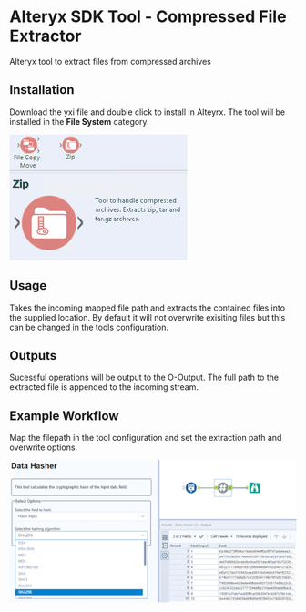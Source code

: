 # Alteryx SDK Tool - Compressed File Extractor
Alteryx tool to extract files from compressed archives


## Installation
Download the yxi file and double click to install in Alteyrx. The tool will be installed in the __File System__ category.

![alt text](https://github.com/bobpeers/Alteryx_SDK_Zip/blob/master/images/AlteryxCategory.png "Alteryx Developer Category")

## Usage
Takes the incoming mapped file path and extracts the contained files into the supplied location. By default it will not overwrite
exisiting files but this can be changed in the tools configuration.

## Outputs
Sucessful operations will be output to the O-Output. The full path to the extracted file is appended to the incoming stream.

## Example Workflow
Map the filepath in the tool configuration and set the extraction path and overwrite options.

![alt text](https://github.com/bobpeers/Alteryx_SDK_Data_Hash/blob/master/images/Dash%20Hash%20flow.png "Exampe Alteryx Workflow")

